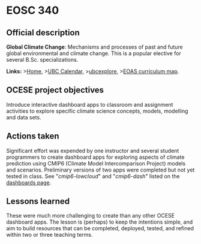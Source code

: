 # EOSC 340

## Official description

**Global Climate Change**: Mechanisms and processes of past and future global environmental and climate change. This is a popular elective for several B.Sc. specializations.

**Links:**
\>[Home](https://www.eoas.ubc.ca/academics/courses/eosc340),
\>[UBC Calendar](https://courses.students.ubc.ca/cs/courseschedule?pname=subjarea&tname=subj-course&dept=EOSC&course=340),
\>[ubcexplore](https://ubcexplorer.io/course/EOSC/340),
\>[EOAS curriculum map](https://www.eoas.ubc.ca/~quest/eoas-only.html).

## OCESE project objectives

Introduce interactive dashboard apps to classroom and assignment activities to explore specific climate science concepts, models, modelling and data sets.

## Actions taken

Significant effort was expended by one instructor and several student programmers to create dashboard apps for exploring aspects of climate prediction using CMIP6 (Climate Model Intercomparison Project) models and scenarios. Preliminary versions of two apps were completed but not yet tested in class. See "_cmip6-lowcloud_" and "_cmip6-dash_" listed on the [dashboards page](dashboards.md).

## Lessons learned
These were much more challenging to create than any other OCESE dashboard apps. The lesson is (perhaps) to keep the intentions simple, and aim to build resources that can be completed, deployed, tested, and refined within two or three teaching terms.
